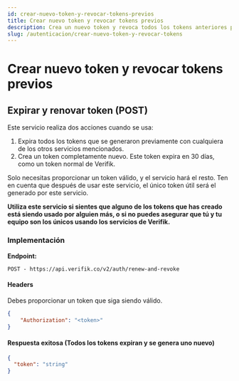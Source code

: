 ```yaml
---
id: crear-nuevo-token-y-revocar-tokens-previos
title: Crear nuevo token y revocar tokens previos
description: Crea un nuevo token y revoca todos los tokens anteriores por seguridad
slug: /autenticacion/crear-nuevo-token-y-revocar-tokens
---
```


# Crear nuevo token y revocar tokens previos

## Expirar y renovar token (POST)

Este servicio realiza dos acciones cuando se usa:

1. Expira todos los tokens que se generaron previamente con cualquiera de los otros servicios mencionados.
2. Crea un token completamente nuevo. Este token expira en 30 días, como un token normal de Verifik.

Solo necesitas proporcionar un token válido, y el servicio hará el resto. Ten en cuenta que después de usar este servicio, el único token útil será el generado por este servicio.

**Utiliza este servicio si sientes que alguno de los tokens que has creado está siendo usado por alguien más, o si no puedes asegurar que tú y tu equipo son los únicos usando los servicios de Verifik.**

### Implementación

**Endpoint:**

`POST - https://api.verifik.co/v2/auth/renew-and-revoke`

#### Headers

Debes proporcionar un token que siga siendo válido.

```json
{
    "Authorization": "<token>"
}
```

#### Respuesta exitosa (Todos los tokens expiran y se genera uno nuevo)

```json
{
  "token": "string"
}
```


